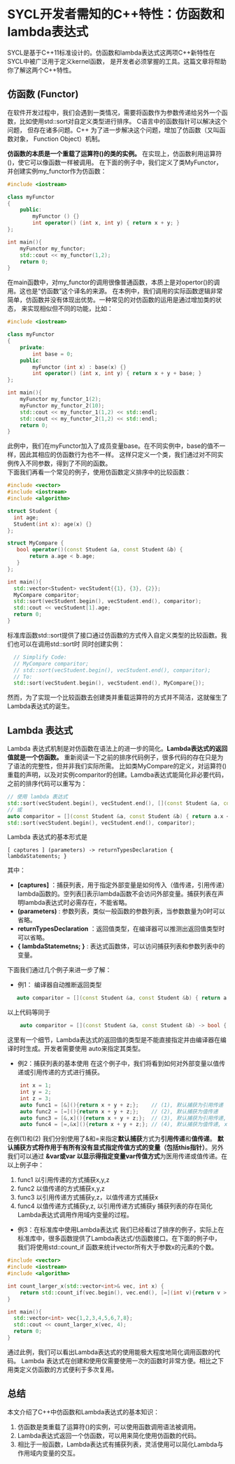 # SYCL开发者需知的C++特性：仿函数和lambda表达式

SYCL是基于C++11标准设计的。仿函数和lambda表达式这两项C++新特性在SYCL中被广泛用于定义kernel函数，
是开发者必须掌握的工具。这篇文章将帮助你了解这两个C++特性。

## 仿函数 (Functor)
在软件开发过程中，我们会遇到一类情况，需要将函数作为参数传递给另外一个函数，比如使用std::sort对自定义类型进行排序。
C语言中的函数指针可以解决这个问题， 但存在诸多问题。C++ 为了进一步解决这个问题，增加了仿函数（又叫函数对象， Function Object）机制。

**仿函数的本质是一个重载了运算符()的类的实例。**
在实现上，仿函数利用运算符()，使它可以像函数一样被调用。
在下面的例子中，我们定义了类MyFunctor， 并创建实例my_functor作为仿函数：

```C++
#include <iostream>

class myFunctor
{
    public:
        myFunctor () {}
        int operator() (int x, int y) { return x + y; }
};

int main(){
    myFunctor my_functor;
    std::cout << my_functor(1,2);
    return 0;
}
```
在main函数中，对my_functor的调用很像普通函数，本质上是对opertor()的调用。这也是“仿函数”这个译名的来源。
在本例中，我们调用的实际函数逻辑非常简单，仿函数并没有体现出优势。一种常见的对仿函数的运用是通过增加类的状态，
来实现相似但不同的功能，比如：

```C++
#include <iostream>

class myFunctor
{   
    private:
        int base = 0;
    public:
        myFunctor (int x) : base(x) {}
        int operator() (int x, int y) { return x + y + base; }
};

int main(){
    myFunctor my_functor_1(2);
    myFunctor my_functor_2(10);
    std::cout << my_functor_1(1,2) << std::endl;
    std::cout << my_functor_2(1,2) << std::endl;
    return 0;
}
```
此例中，我们在myFunctor加入了成员变量base。在不同实例中，base的值不一样，因此其相应的仿函数行为也不一样。
这样只定义一个类，我们通过对不同实例传入不同参数，得到了不同的函数。  
下面我们再看一个常见的例子，使用仿函数定义排序中的比较函数：

```C++
#include <vector>
#include <iostream>
#include <algorithm>

struct Student {
  int age;
  Student(int x): age(x) {}
};

struct MyCompare { 
   bool operator()(const Student &a, const Student &b) {
       return a.age < b.age;
   }
};

int main(){
  std::vector<Student> vecStudent{{1}, {3}, {2}};
  MyCompare comparitor;
  std::sort(vecStudent.begin(), vecStudent.end(), comparitor);
  std::cout << vecStudent[1].age;
  return 0;
}
```

标准库函数std::sort提供了接口通过仿函数的方式传入自定义类型的比较函数。我们也可以在调用std::sort时
同时创建实例：
```C++
  // Simplify Code:
  // MyCompare comparitor;
  // std::sort(vecStudent.begin(), vecStudent.end(), comparitor);
  // To:
  std::sort(vecStudent.begin(), vecStudent.end(), MyCompare{});
```
然而，为了实现一个比较函数去创建类并重载运算符的方式并不简洁，这就催生了Lambda表达式的诞生。

## Lambda 表达式
Lambda 表达式机制是对仿函数在语法上的进一步的简化。**Lambda表达式的返回值就是一个仿函数。**
重新阅读一下之前的排序代码例子，很多代码的存在只是为了语法的完整性，但并非我们实际所需。
比如类MyCompare的定义，对运算符()重载的声明，以及对实例comparitor的创建。Lamdba表达式能简化非必要代码，之前的排序代码可以重写为：
```C++
// 使用 lambda 表达式
std::sort(vecStudent.begin(), vecStudent.end(), [](const Student &a, const Student &b) { return a.x < b.y; });
// 或
auto comparitor = [](const Student &a, const Student &b) { return a.x < b.y; };
std::sort(vecStudent.begin(), vecStudent.end(), comparitor);
```

Lambda 表达式的基本形式是
```
[ captures ] (parameters) -> returnTypesDeclaration { lambdaStatements; }
```
其中：
* **\[captures\]** ：捕获列表，用于指定外部变量是如何传入（值传递，引用传递）lambda函数的。空列表[]表示lambda函数不会访问外部变量。捕获列表在声明lambda表达式时必需存在，不能省略。
* **(parameters)** : 参数列表，类似一般函数的参数列表，当参数数量为0时可以省略。
* **returnTypesDeclaration** ：返回值类型，在编译器可以推测出返回值类型时可以省略。 
* **{ lambdaStatemetns; }** : 表达式函数体，可以访问捕获列表和参数列表中的变量。

下面我们通过几个例子来进一步了解：
* 例1： 编译器自动推断返回类型
```C++
   auto comparitor = [](const Student &a, const Student &b) { return a.x < b.x; };
```
以上代码等同于
```C++
    auto comparitor = [](const Student &a, const Student &b) -> bool { return a.x < b.x; };
```
这里有一个细节，Lambda表达式的返回值的类型是不能直接指定并由编译器在编译时时生成。开发者需要使用 auto来指定其类型。

* 例2：捕获列表的基本使用
在这个例子中，我们将看到如何对外部变量以值传递或引用传递的方式进行捕获。
```C++
    int x = 1;
    int y = 2;
    int z = 3;
    auto func1 = [&](){return x + y + z;};    // (1), 默认捕获为引用传递
    auto func2 = [=](){return x + y + z;};    // (2), 默认捕获为值传递
    auto func3 = [&,x](){return x + y + z;};  // (3), 默认捕获为引用传递, x为值传递
    auto func4 = [=,&x](){return x + y + z;}; // (4), 默认捕获为值传递, x为引用传递
```
在例(1)和(2) 我们分别使用了&和=来指定**默认捕获**方式为**引用传递**和**值传递**。
**默认捕获方式将作用于有所有没有显式指定传值方式的变量（包括this指针）**。另外我们可以通过
**&var或var 以显示得指定变量var传值方式**为医用传递或值传递。在以上例子中：
1. func1 以引用传递的方式捕获x,y,z
2. func2 以值传递的方式捕获x,y,z
3. func3 以引用传递方式捕获y,z，以值传递方式捕获x
4. func4 以值传递方式捕获y,z, 以引用传递方式捕获y
捕获列表的存在简化Lambda表达式调用作用域内变量的过程。

* 例3：在标准库中使用Lambda表达式
我们已经看过了排序的例子，实际上在标准库中，很多函数提供了Lambda表达式/仿函数接口。在下面的例子中，
我们将使用std::count_if 函数来统计vector所有大于参数x的元素的个数。

```C++
#include <vector>
#include <iostream>
#include <algorithm>

int count_larger_x(std::vector<int>& vec, int x) {
    return std::count_if(vec.begin(), vec.end(), [=](int v){return v > x;});
}

int main(){
  std::vector<int> vec{1,2,3,4,5,6,7,8};
  std::cout << count_larger_x(vec, 4);
  return 0;
}
```
通过此例，我们可以看出Lambda表达式的使用能极大程度地简化调用函数的代码。
Lambda 表达式在创建和使用仅需要使用一次的函数时非常方便。相比之下用类定义仿函数的方式便利于多次复用。

## 总结

本文介绍了C++中仿函数和Lambda表达式的基本知识：
1. 仿函数是类重载了运算符()的实例，可以使用函数调用语法被调用。
2. Lambda表达式返回一个仿函数，可以用来简化使用仿函数的代码。
3. 相比于一般函数，Lambda表达式有捕获列表，灵活使用可以简化Lambda与作用域内变量的交互。





